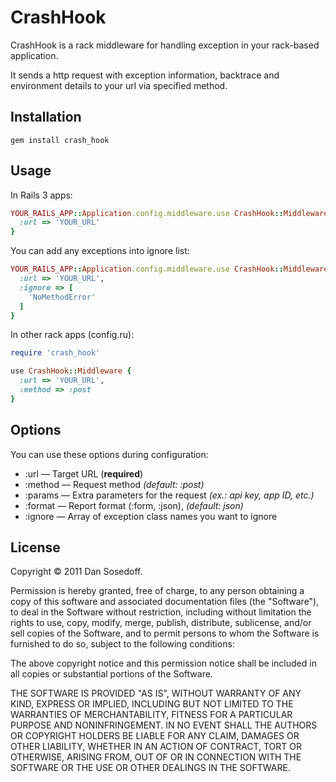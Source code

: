 # CrashHook

CrashHook is a rack middleware for handling exception in your rack-based application.

It sends a http request with exception information, backtrace and environment details to your url via specified method.

## Installation

    gem install crash_hook

## Usage

In Rails 3 apps:

``` ruby
YOUR_RAILS_APP::Application.config.middleware.use CrashHook::Middleware, {
  :url => 'YOUR_URL'
}
```

You can add any exceptions into ignore list:

``` ruby
YOUR_RAILS_APP::Application.config.middleware.use CrashHook::Middleware, {
  :url => 'YOUR_URL',
  :ignore => [
    'NoMethodError'
  ]
}
```

In other rack apps (config.ru):

``` ruby
require 'crash_hook'

use CrashHook::Middleware {
  :url => 'YOUR_URL',
  :method => :post
}
```
    
## Options

You can use these options during configuration:

- :url    &mdash; Target URL (**required**)
- :method &mdash; Request method *(default: :post)*
- :params &mdash; Extra parameters for the request *(ex.: api key, app ID, etc.)*
- :format &mdash; Report format (:form, :json), *(default: json)*
- :ignore &mdash; Array of exception class names you want to ignore

## License

Copyright © 2011 Dan Sosedoff.

Permission is hereby granted, free of charge, to any person obtaining a copy of this software and associated documentation files (the "Software"), to deal in the Software without restriction, including without limitation the rights to use, copy, modify, merge, publish, distribute, sublicense, and/or sell copies of the Software, and to permit persons to whom the Software is furnished to do so, subject to the following conditions:

The above copyright notice and this permission notice shall be included in all copies or substantial portions of the Software.

THE SOFTWARE IS PROVIDED "AS IS", WITHOUT WARRANTY OF ANY KIND, EXPRESS OR IMPLIED, INCLUDING BUT NOT LIMITED TO THE WARRANTIES OF MERCHANTABILITY, FITNESS FOR A PARTICULAR PURPOSE AND NONINFRINGEMENT. IN NO EVENT SHALL THE AUTHORS OR COPYRIGHT HOLDERS BE LIABLE FOR ANY CLAIM, DAMAGES OR OTHER LIABILITY, WHETHER IN AN ACTION OF CONTRACT, TORT OR OTHERWISE, ARISING FROM, OUT OF OR IN CONNECTION WITH THE SOFTWARE OR THE USE OR OTHER DEALINGS IN THE SOFTWARE.